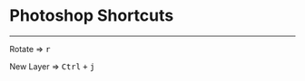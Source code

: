 # Photoshop Shortcuts

---

Rotate => <kbd>r</kbd>

New Layer => <kbd>Ctrl</kbd> <kbd>+</kbd> <kbd>j</kbd>



